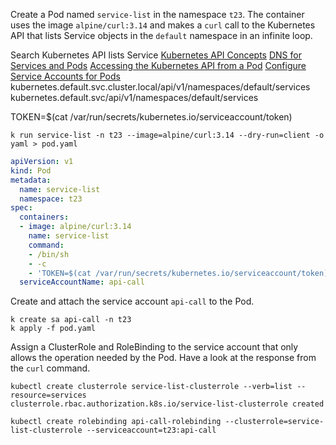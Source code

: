 Create a Pod named `service-list` in the namespace `t23`. The container uses the image `alpine/curl:3.14` and makes a `curl` call to the Kubernetes API that lists Service objects in the `default` namespace in an infinite loop.

Search Kubernetes API lists Service
[Kubernetes API Concepts](https://kubernetes.io/docs/reference/using-api/api-concepts/)
[DNS for Services and Pods](https://kubernetes.io/docs/concepts/services-networking/dns-pod-service/)
[Accessing the Kubernetes API from a Pod](https://kubernetes.io/docs/tasks/run-application/access-api-from-pod/)
[Configure Service Accounts for Pods](https://kubernetes.io/docs/tasks/configure-pod-container/configure-service-account/)
kubernetes.default.svc.cluster.local/api/v1/namespaces/default/services
kubernetes.default.svc/api/v1/namespaces/default/services

TOKEN=$(cat /var/run/secrets/kubernetes.io/serviceaccount/token)

```
k run service-list -n t23 --image=alpine/curl:3.14 --dry-run=client -o yaml > pod.yaml
```
```yaml
apiVersion: v1
kind: Pod
metadata:
  name: service-list
  namespace: t23
spec:
  containers:
  - image: alpine/curl:3.14
    name: service-list
    command:
    - /bin/sh
    - -c
    - 'TOKEN=$(cat /var/run/secrets/kubernetes.io/serviceaccount/token);while true; do curl -s -k -H "Authorization: Bearer $TOKEN" https://kubernetes.default.svc.cluster.local/api/v1/namespaces/default/services;sleep 10; done;'
  serviceAccountName: api-call
```

Create and attach the service account `api-call` to the Pod.
```
k create sa api-call -n t23
k apply -f pod.yaml
```

Assign a ClusterRole and RoleBinding to the service account that only allows the operation needed by the Pod. Have a look at the response from the `curl` command.
```
kubectl create clusterrole service-list-clusterrole --verb=list --resource=services
clusterrole.rbac.authorization.k8s.io/service-list-clusterrole created

kubectl create rolebinding api-call-rolebinding --clusterrole=service-list-clusterrole --serviceaccount=t23:api-call
```

